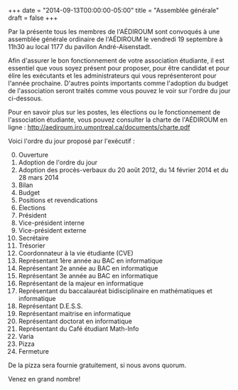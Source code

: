 +++
date = "2014-09-13T00:00:00-05:00"
title = "Assemblée générale"
draft = false
+++

Par la présente tous les membres de l'AÉDIROUM sont convoqués à une assemblée générale ordinaire de l'AÉDIROUM le vendredi 19 septembre à 11h30 au local 1177 du pavillon André-Aisenstadt.

Afin d'assurer le bon fonctionnement de votre association étudiante, il est essentiel que vous soyez présent pour proposer, pour être candidat et pour élire les exécutants et les administrateurs qui vous représenteront pour l'année prochaine.
D'autres points importants comme l'adoption du budget de l'association seront traités comme vous pouvez le voir sur l'ordre du jour ci-dessous.

Pour en savoir plus sur les postes, les élections ou le fonctionnement de l'association étudiante, vous pouvez consulter la charte de l'AÉDIROUM en ligne : http://aediroum.iro.umontreal.ca/documents/charte.pdf

Voici l'ordre du jour proposé par l'exécutif :

0. Ouverture
1. Adoption de l'ordre du jour
2. Adoption des procès-verbaux du 20 août 2012, du 14 février 2014 et du 28 mars 2014
3. Bilan
4. Budget
5. Positions et revendications
6. Élections
  1. Président
  2. Vice-président interne
  3. Vice-président externe
  4. Secrétaire
  5. Trésorier
  6. Coordonnateur à la vie étudiante (CVE)
  7. Représentant 1ère année au BAC en informatique
  8. Représentant 2e année au BAC en informatique
  9. Représentant 3e année au BAC en informatique
  10. Représentant de la majeur en informatique
  11. Représentant du baccalauréat bidisciplinaire en mathématiques et informatique
  12. Représentant D.E.S.S.
  13. Représentant maitrise en informatique
  14. Représentant doctorat en informatique
  15. Représentant du Café étudiant Math-Info
7. Varia
8. Pizza
9. Fermeture

De la pizza sera fournie gratuitement, si nous avons quorum.

Venez en grand nombre!
